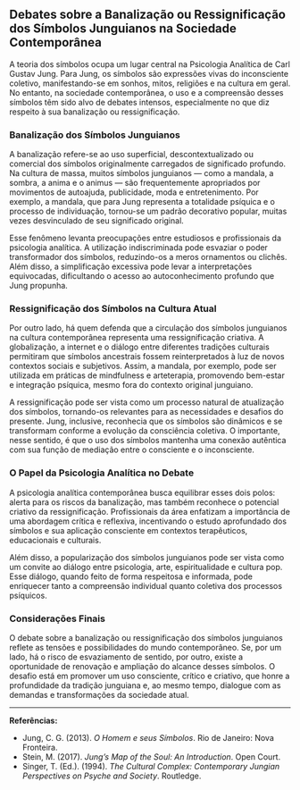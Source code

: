 
## Debates sobre a Banalização ou Ressignificação dos Símbolos Junguianos na Sociedade Contemporânea

A teoria dos símbolos ocupa um lugar central na Psicologia Analítica de Carl Gustav Jung. Para Jung, os símbolos são expressões vivas do inconsciente coletivo, manifestando-se em sonhos, mitos, religiões e na cultura em geral. No entanto, na sociedade contemporânea, o uso e a compreensão desses símbolos têm sido alvo de debates intensos, especialmente no que diz respeito à sua banalização ou ressignificação.

### Banalização dos Símbolos Junguianos

A banalização refere-se ao uso superficial, descontextualizado ou comercial dos símbolos originalmente carregados de significado profundo. Na cultura de massa, muitos símbolos junguianos — como a mandala, a sombra, a anima e o animus — são frequentemente apropriados por movimentos de autoajuda, publicidade, moda e entretenimento. Por exemplo, a mandala, que para Jung representa a totalidade psíquica e o processo de individuação, tornou-se um padrão decorativo popular, muitas vezes desvinculado de seu significado original.

Esse fenômeno levanta preocupações entre estudiosos e profissionais da psicologia analítica. A utilização indiscriminada pode esvaziar o poder transformador dos símbolos, reduzindo-os a meros ornamentos ou clichês. Além disso, a simplificação excessiva pode levar a interpretações equivocadas, dificultando o acesso ao autoconhecimento profundo que Jung propunha.

### Ressignificação dos Símbolos na Cultura Atual

Por outro lado, há quem defenda que a circulação dos símbolos junguianos na cultura contemporânea representa uma ressignificação criativa. A globalização, a internet e o diálogo entre diferentes tradições culturais permitiram que símbolos ancestrais fossem reinterpretados à luz de novos contextos sociais e subjetivos. Assim, a mandala, por exemplo, pode ser utilizada em práticas de mindfulness e arteterapia, promovendo bem-estar e integração psíquica, mesmo fora do contexto original junguiano.

A ressignificação pode ser vista como um processo natural de atualização dos símbolos, tornando-os relevantes para as necessidades e desafios do presente. Jung, inclusive, reconhecia que os símbolos são dinâmicos e se transformam conforme a evolução da consciência coletiva. O importante, nesse sentido, é que o uso dos símbolos mantenha uma conexão autêntica com sua função de mediação entre o consciente e o inconsciente.

### O Papel da Psicologia Analítica no Debate

A psicologia analítica contemporânea busca equilibrar esses dois polos: alerta para os riscos da banalização, mas também reconhece o potencial criativo da ressignificação. Profissionais da área enfatizam a importância de uma abordagem crítica e reflexiva, incentivando o estudo aprofundado dos símbolos e sua aplicação consciente em contextos terapêuticos, educacionais e culturais.

Além disso, a popularização dos símbolos junguianos pode ser vista como um convite ao diálogo entre psicologia, arte, espiritualidade e cultura pop. Esse diálogo, quando feito de forma respeitosa e informada, pode enriquecer tanto a compreensão individual quanto coletiva dos processos psíquicos.

### Considerações Finais

O debate sobre a banalização ou ressignificação dos símbolos junguianos reflete as tensões e possibilidades do mundo contemporâneo. Se, por um lado, há o risco de esvaziamento de sentido, por outro, existe a oportunidade de renovação e ampliação do alcance desses símbolos. O desafio está em promover um uso consciente, crítico e criativo, que honre a profundidade da tradição junguiana e, ao mesmo tempo, dialogue com as demandas e transformações da sociedade atual.

---
**Referências:**
- Jung, C. G. (2013). *O Homem e seus Símbolos*. Rio de Janeiro: Nova Fronteira.
- Stein, M. (2017). *Jung’s Map of the Soul: An Introduction*. Open Court.
- Singer, T. (Ed.). (1994). *The Cultural Complex: Contemporary Jungian Perspectives on Psyche and Society*. Routledge.
```
